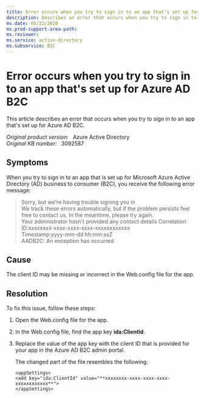 ```yaml
---
title: Error occurs when you try to sign in to an app that's set up for Azure AD B2C
description: Describes an error that occurs when you try to sign in to an app that's set up for Azure AD B2C.
ms.date: 05/22/2020
ms.prod-support-area-path: 
ms.reviewer: 
ms.service: active-directory
ms.subservice: B2C
---
```

# Error occurs when you try to sign in to an app that's set up for Azure AD B2C

This article describes an error that occurs when you try to sign in to an app that's set up for Azure AD B2C.

_Original product version:_ &nbsp; Azure Active Directory  
_Original KB number:_ &nbsp; 3092587

## Symptoms

When you try to sign in to an app that is set up for Microsoft Azure Active Directory (AD) business to consumer (B2C), you receive the following error message:

> Sorry, but we're having trouble signing you in  
 We track these errors automatically, but if the problem persists feel free to contact us. In the meantime, please try again.  
 Your administrator hasn't provided any contact details
 Correlation ID:xxxxxxxx-xxxx-xxxx-xxxx-xxxxxxxxxxxx  
 Timestamp:yyyy-mm-dd hh:mm:ssZ  
 AADB2C: An exception has occurred

## Cause

The client ID may be missing or incorrect in the Web.config file for the app.

## Resolution

To fix this issue, follow these steps:

1. Open the Web.config file for the app.
2. In the Web.config file, find the app key **ida:ClientId**.
3. Replace the value of the app key with the client ID that is provided for your app in the Azure AD B2C admin portal.

    The changed part of the file resembles the following:

    ```console
    <appSettings>
    <add key="ida:ClientId" value="**xxxxxxxx-xxxx-xxxx-xxxx-xxxxxxxxxxxx**">
    </appSettings>
    ```
